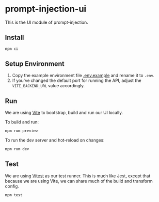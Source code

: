 # prompt-injection-ui

This is the UI module of prompt-injection.

## Install

```bash
npm ci
```

## Setup Environment

1. Copy the example environment file [.env.example](.env.example) and rename it to `.env`.
1. If you've changed the default port for running the API, adjust the `VITE_BACKEND_URL` value accordingly.

## Run

We are using [Vite](https://vitejs.dev/) to bootstrap, build and run our UI locally.

To build and run:

```bash
npm run preview
```

To run the dev server and hot-reload on changes:

```bash
npm run dev
```

## Test

We are using [Vitest](https://vitest.dev/) as our test runner. This is much like Jest, except that because we are using
Vite, we can share much of the build and transform config.

```bash
npm test
```